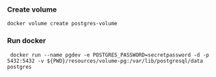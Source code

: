 ### Create volume
	
	docker volume create postgres-volume

### Run docker

     docker run --name pgdev -e POSTGRES_PASSWORD=secretpassword -d -p 5432:5432 -v ${PWD}/resources/volume-pg:/var/lib/postgresql/data  postgres

